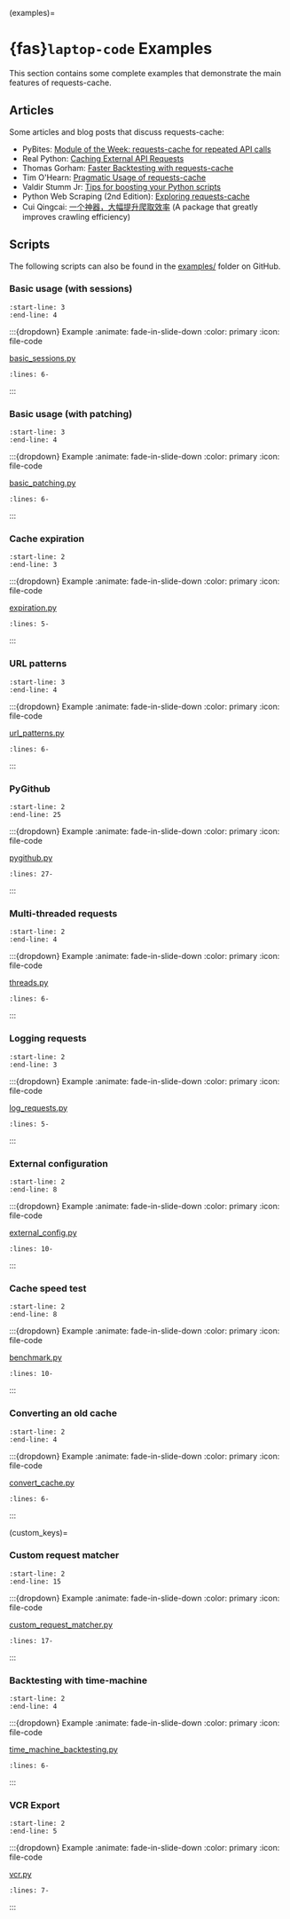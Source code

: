 (examples)=
# {fas}`laptop-code` Examples
This section contains some complete examples that demonstrate the main features of requests-cache.

## Articles
Some articles and blog posts that discuss requests-cache:

* PyBites: [Module of the Week: requests-cache for repeated API calls](https://pybit.es/articles/requests-cache/)
* Real Python: [Caching External API Requests](https://realpython.com/blog/python/caching-external-api-requests)
* Thomas Gorham: [Faster Backtesting with requests-cache](https://www.mntn.dev/blog/requests-cache)
* Tim O'Hearn: [Pragmatic Usage of requests-cache](https://www.tjohearn.com/2018/02/12/pragmatic-usage-of-requests-cache/)
* Valdir Stumm Jr: [Tips for boosting your Python scripts](https://stummjr.org/post/building-scripts-in-python/)
* Python Web Scraping (2nd Edition): [Exploring requests-cache](https://learning.oreilly.com/library/view/python-web-scraping/9781786462589/3fad0dcc-445b-49a4-8d5e-ba5e1ff8e3bb.xhtml)
* Cui Qingcai: [一个神器，大幅提升爬取效率](https://cuiqingcai.com/36052.html) (A package that greatly improves crawling efficiency)

<!--
Explicit line numbers are added below to include the module docstring in the main doc, and put the
rest of the module contents in a dropdown box.
TODO: It might be nice to have a custom extension to do this automatically.
-->
## Scripts
The following scripts can also be found in the
[examples/](https://github.com/requests-cache/requests-cache/tree/main/examples) folder on GitHub.

### Basic usage (with sessions)
```{include} ../examples/basic_sessions.py
:start-line: 3
:end-line: 4
```

:::{dropdown} Example
:animate: fade-in-slide-down
:color: primary
:icon: file-code

[basic_sessions.py](https://github.com/requests-cache/requests-cache/blob/main/examples/basic_sessions.py)
```{literalinclude} ../examples/basic_sessions.py
:lines: 6-
```
:::

### Basic usage (with patching)
```{include} ../examples/basic_patching.py
:start-line: 3
:end-line: 4
```

:::{dropdown} Example
:animate: fade-in-slide-down
:color: primary
:icon: file-code

[basic_patching.py](https://github.com/requests-cache/requests-cache/blob/main/examples/basic_patching.py)
```{literalinclude} ../examples/basic_patching.py
:lines: 6-
```
:::

### Cache expiration
```{include} ../examples/expiration.py
:start-line: 2
:end-line: 3
```

:::{dropdown} Example
:animate: fade-in-slide-down
:color: primary
:icon: file-code

[expiration.py](https://github.com/requests-cache/requests-cache/blob/main/examples/expiration.py)
```{literalinclude} ../examples/expiration.py
:lines: 5-
```
:::

### URL patterns
```{include} ../examples/url_patterns.py
:start-line: 3
:end-line: 4
```

:::{dropdown} Example
:animate: fade-in-slide-down
:color: primary
:icon: file-code

[url_patterns.py](https://github.com/requests-cache/requests-cache/blob/main/examples/url_patterns.py)
```{literalinclude} ../examples/url_patterns.py
:lines: 6-
```
:::

### PyGithub
```{include} ../examples/pygithub.py
:start-line: 2
:end-line: 25
```

:::{dropdown} Example
:animate: fade-in-slide-down
:color: primary
:icon: file-code

[pygithub.py](https://github.com/requests-cache/requests-cache/blob/main/examples/pygithub.py)
```{literalinclude} ../examples/pygithub.py
:lines: 27-
```
:::

### Multi-threaded requests
```{include} ../examples/threads.py
:start-line: 2
:end-line: 4
```

:::{dropdown} Example
:animate: fade-in-slide-down
:color: primary
:icon: file-code

[threads.py](https://github.com/requests-cache/requests-cache/blob/main/examples/threads.py)
```{literalinclude} ../examples/threads.py
:lines: 6-
```
:::

### Logging requests
```{include} ../examples/log_requests.py
:start-line: 2
:end-line: 3
```

:::{dropdown} Example
:animate: fade-in-slide-down
:color: primary
:icon: file-code

[log_requests.py](https://github.com/requests-cache/requests-cache/blob/main/examples/log_requests.py)
```{literalinclude} ../examples/log_requests.py
:lines: 5-
```
:::

### External configuration
```{include} ../examples/external_config.py
:start-line: 2
:end-line: 8
```

:::{dropdown} Example
:animate: fade-in-slide-down
:color: primary
:icon: file-code

[external_config.py](https://github.com/requests-cache/requests-cache/blob/main/examples/external_config.py)
```{literalinclude} ../examples/external_config.py
:lines: 10-
```
:::

### Cache speed test
```{include} ../examples/benchmark.py
:start-line: 2
:end-line: 8
```

:::{dropdown} Example
:animate: fade-in-slide-down
:color: primary
:icon: file-code

[benchmark.py](https://github.com/requests-cache/requests-cache/blob/main/examples/benchmark.py)
```{literalinclude} ../examples/benchmark.py
:lines: 10-
```
:::

### Converting an old cache
```{include} ../examples/convert_cache.py
:start-line: 2
:end-line: 4
```

:::{dropdown} Example
:animate: fade-in-slide-down
:color: primary
:icon: file-code

[convert_cache.py](https://github.com/requests-cache/requests-cache/blob/main/examples/convert_cache.py)
```{literalinclude} ../examples/convert_cache.py
:lines: 6-
```
:::

(custom_keys)=
### Custom request matcher
```{include} ../examples/custom_request_matcher.py
:start-line: 2
:end-line: 15
```

:::{dropdown} Example
:animate: fade-in-slide-down
:color: primary
:icon: file-code

[custom_request_matcher.py](https://github.com/requests-cache/requests-cache/blob/main/examples/custom_request_matcher.py)
```{literalinclude} ../examples/custom_request_matcher.py
:lines: 17-
```
:::


### Backtesting with time-machine
```{include} ../examples/time_machine_backtesting.py
:start-line: 2
:end-line: 4
```

:::{dropdown} Example
:animate: fade-in-slide-down
:color: primary
:icon: file-code

[time_machine_backtesting.py](https://github.com/requests-cache/requests-cache/blob/main/examples/time_machine_backtesting.py)
```{literalinclude} ../examples/time_machine_backtesting.py
:lines: 6-
```
:::


### VCR Export
```{include} ../examples/vcr.py
:start-line: 2
:end-line: 5
```

:::{dropdown} Example
:animate: fade-in-slide-down
:color: primary
:icon: file-code

[vcr.py](https://github.com/requests-cache/requests-cache/blob/main/examples/vcr.py)
```{literalinclude} ../examples/vcr.py
:lines: 7-
```
:::

